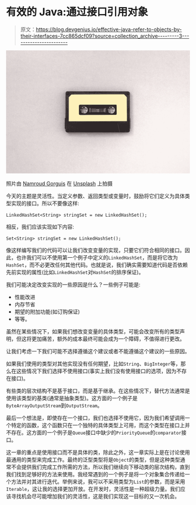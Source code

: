 # 有效的 Java:通过接口引用对象

> 原文：<https://blog.devgenius.io/effective-java-refer-to-objects-by-their-interfaces-7cc865dcf09?source=collection_archive---------3----------------------->

![](img/325dab7cbe9027c6edd8477b86aa3889.png)

照片由 [Namroud Gorguis](https://unsplash.com/@namroud?utm_source=medium&utm_medium=referral) 在 [Unsplash](https://unsplash.com?utm_source=medium&utm_medium=referral) 上拍摄

今天的主题是灵活性。当定义参数、返回类型或变量时，鼓励将它们定义为具体类型实现的接口。所以不要像这样:

```
LinkedHashSet<String> stringSet = new LinkedHashSet();
```

相反，我们应该实现如下内容:

```
Set<String> stringSet = new LinkedHashSet();
```

像这样编写我们的代码可以让我们改变变量的实现，只要它们符合相同的接口。因此，也许我们可以不使用第一个例子中定义的`LinkedHashSet`，而是将它改为`HashSet`，而不必更改任何其他代码。也就是说，我们确实需要知道代码是否依赖先前实现的属性(比如`LinkedHashSet`对`HashSet`的排序保证)。

我们可能决定改变实现的一些原因是什么？一些例子可能是:

*   性能改进
*   内存节省
*   期望的附加功能(如订购保证)
*   等等。

虽然在某些情况下，如果我们想改变变量的具体类型，可能会改变所有的类型声明，但这将更加痛苦，额外的成本最终可能会成为一个障碍，不值得进行更改。

让我们考虑一下我们可能不选择遵循这个建议或者不能遵循这个建议的一些原因。

如果我们使用的类型对其他实现没有任何期望，比如`String`、`BigInteger`等，那么在这些情况下我们选择不使用接口(事实上我们没有使用接口的选项，因为不存在接口)。

有些类的层次结构不是基于接口，而是基于继承。在这些情况下，替代方法通常是使用该类型的基类(通常是抽象类型)。这方面的一个例子是`ByteArrayOutputStream`到`OutputStream`。

最后一个想法是，即使存在一个接口，我们也选择不使用它，因为我们希望调用一个特定的函数，这个函数只在一个独特的具体类型上可用，而这个类型在接口上并不存在。这方面的一个例子是`Queue`接口中缺少的`PriorityQueue`的`comparator`接口。

这一章的重点是使用接口而不是具体的类，除此之外，这一章实际上是在讨论使用最通用的类型来完成工作。最终的泛型类型将是`Object`的类型，但是这种类型通常不会提供我们完成工作所需的方法，所以我们继续向下移动类的层次结构，直到我们找到足够好的方法来使用。我经常遇到的一个例子是将一个对象集合传递给一个方法并对其进行迭代。举例来说，我可以不采用类型为`List`的参数，而是采用`Iterable`，这让我的选择更加开放。在开发时，灵活性是一种超级力量。我们应该寻找机会尽可能增加我们的灵活性，这是我们实现这一目标的又一次机会。